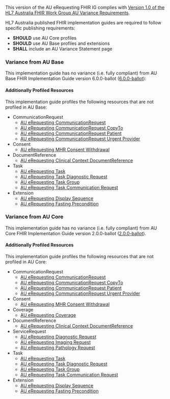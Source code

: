 This version of the AU eRequesting FHIR IG complies with [Version 1.0 of the HL7 Australia FHIR Work Group AU Variance Requirements](https://hl7.org.au/fhir/HL7%20AU%20Variance%20Requirements%20v1.0.pdf).

HL7 Australia published FHIR implementation guides are required to follow specific publishing requirements:
- **SHOULD** use AU Core profiles
- **SHOULD** use AU Base profiles and extensions
- **SHALL** include an AU Variance Statement page

### Variance from AU Base
This implementation guide has no variance (i.e. fully compliant) from AU Base FHIR Implementation Guide version 6.0.0-ballot ([6.0.0-ballot](https://hl7.org.au/fhir/6.0.0-ballot/index.html)):

#### Additionally Profiled Resources
This implementation guide profiles the following resources that are not profiled in AU Base:
- CommunicationRequest
  - [AU eRequesting CommunicationRequest](StructureDefinition-au-erequesting-communicationrequest.html)
  - [AU eRequesting CommunicationRequest CopyTo](StructureDefinition-au-erequesting-communicationrequest-copyto.html)
  - [AU eRequesting CommunicationRequest Patient](StructureDefinition-au-erequesting-communicationrequest-patient.html)
  - [AU eRequesting CommunicationRequest Urgent Provider](StructureDefinition-au-erequesting-communicationrequest-urgentprovider.html)
- Consent
  - [AU eRequesting MHR Consent Withdrawal](StructureDefinition-au-erequesting-mhrconsentwithdrawal.html)
- DocumentReference
  - [AU eRequesting Clinical Context DocumentReference](StructureDefinition-au-erequesting-clinicalcontext-documentreference.html)
- Task
  - [AU eRequesting Task](StructureDefinition-au-erequesting-task.html)
  - [AU eRequesting Task Diagnostic Request](StructureDefinition-au-erequesting-task-diagnosticrequest.html)
  - [AU eRequesting Task Group](StructureDefinition-au-erequesting-task-group.html)
  - [AU eRequesting Task Communication Request](StructureDefinition-au-erequesting-task-communicationrequest.html)
- Extension
  - [AU eRequesting Display Sequence](StructureDefinition-au-erequesting-displaysequence.html)
  - [AU eRequesting Fasting Precondition](StructureDefinition-au-erequesting-fastingprecondition.html)

### Variance from AU Core
This implementation guide has no variance (i.e. fully compliant) from AU Core FHIR Implementation Guide version 2.0.0-ballot ([2.0.0-ballot](https://hl7.org.au/fhir/core/2.0.0-ballot/index.html)).

#### Additionally Profiled Resources
This implementation guide profiles the following resources that are not profiled in AU Core:
- CommunicationRequest
  - [AU eRequesting CommunicationRequest](StructureDefinition-au-erequesting-communicationrequest.html)
  - [AU eRequesting CommunicationRequest CopyTo](StructureDefinition-au-erequesting-communicationrequest-copyto.html)
  - [AU eRequesting CommunicationRequest Patient](StructureDefinition-au-erequesting-communicationrequest-patient.html)
  - [AU eRequesting CommunicationRequest Urgent Provider](StructureDefinition-au-erequesting-communicationrequest-urgentprovider.html)
- Consent
  - [AU eRequesting MHR Consent Withdrawal](StructureDefinition-au-erequesting-mhrconsentwithdrawal.html)
- Coverage
  - [AU eRequesting Coverage](StructureDefinition-au-erequesting-coverage.html)
- DocumentReference
  - [AU eRequesting Clinical Context DocumentReference](StructureDefinition-au-erequesting-clinicalcontext-documentreference.html)
- ServiceRequest
  - [AU eRequesting Diagnostic Request](StructureDefinition-au-erequesting-diagnosticrequest.html)
  - [AU eRequesting Imaging Request](StructureDefinition-au-erequesting-servicerequest-imag.html)
  - [AU eRequesting Pathology Request](StructureDefinition-au-erequesting-servicerequest-path.html)
- Task
  - [AU eRequesting Task](StructureDefinition-au-erequesting-task.html)
  - [AU eRequesting Task Diagnostic Request](StructureDefinition-au-erequesting-task-diagnosticrequest.html)
  - [AU eRequesting Task Group](StructureDefinition-au-erequesting-task-group.html)
  - [AU eRequesting Task Communication Request](StructureDefinition-au-erequesting-task-communicationrequest.html)
- Extension
  - [AU eRequesting Display Sequence](StructureDefinition-au-erequesting-displaysequence.html)
  - [AU eRequesting Fasting Precondition](StructureDefinition-au-erequesting-fastingprecondition.html)
